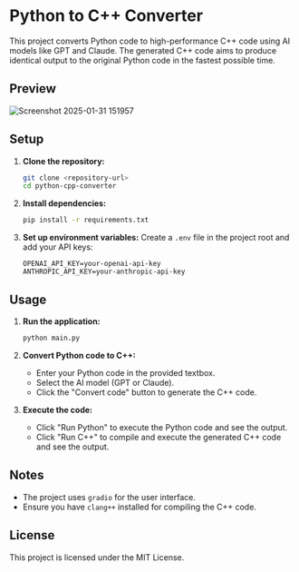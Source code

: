 # Python to C++ Converter

This project converts Python code to high-performance C++ code using AI models like GPT and Claude. The generated C++ code aims to produce identical output to the original Python code in the fastest possible time.

## Preview
![Screenshot 2025-01-31 151957](https://github.com/user-attachments/assets/c655eff7-9c59-4e91-abe2-1259aab4c502)

## Setup

1. **Clone the repository:**

   ```sh
   git clone <repository-url>
   cd python-cpp-converter
   ```

2. **Install dependencies:**

   ```sh
   pip install -r requirements.txt
   ```

3. **Set up environment variables:**
   Create a `.env` file in the project root and add your API keys:
   ```env
   OPENAI_API_KEY=your-openai-api-key
   ANTHROPIC_API_KEY=your-anthropic-api-key
   ```

## Usage

1. **Run the application:**

   ```sh
   python main.py
   ```

2. **Convert Python code to C++:**

   - Enter your Python code in the provided textbox.
   - Select the AI model (GPT or Claude).
   - Click the "Convert code" button to generate the C++ code.

3. **Execute the code:**
   - Click "Run Python" to execute the Python code and see the output.
   - Click "Run C++" to compile and execute the generated C++ code and see the output.

## Notes

- The project uses `gradio` for the user interface.
- Ensure you have `clang++` installed for compiling the C++ code.

## License

This project is licensed under the MIT License.
